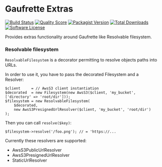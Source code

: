 # Gaufrette Extras 

[![Build Status](https://img.shields.io/travis/Gaufrette/extras/master.svg?style=flat-square)](http://travis-ci.org/Gaufrette/extras)
[![Quality Score](https://img.shields.io/scrutinizer/g/Gaufrette/extras.svg?style=flat-square)](https://scrutinizer-ci.com/g/Gaufrette/extras)
[![Packagist Version](https://img.shields.io/packagist/v/Gaufrette/extras.svg?style=flat-square)](https://packagist.org/packages/Gaufrette/extras)
[![Total Downloads](https://img.shields.io/packagist/dt/Gaufrette/extras.svg?style=flat-square)](https://packagist.org/packages/Gaufrette/extras)
[![Software License](https://img.shields.io/badge/license-MIT-brightgreen.svg?style=flat-square)](LICENSE)


Provides extras functionality around Gaufrette like Resolvable filesystem.

### Resolvable filesystem

`ResolvableFilesystem` is a decorator permitting to resolve objects paths into URLs.

In order to use it, you have to pass the decorated Filesystem and a Resolver:

    $client     = // AwsS3 client instantiation
    $decorated  = new Filesystem(new AwsS3($client, 'my_bucket', ['directory' => 'root/dir']));
    $filesystem = new ResolvableFilesystem(
        $decorated,
        new AwsS3PresignedUrlResolver($client, 'my_bucket', 'root/dir')
    );

Then you can call `resolve($key)`:

    $filesystem->resolve('/foo.png'); // = 'https://...

Currently these resolvers are supported:

* AwsS3PublicUrlResolver
* AwsS3PresignedUrlResolver
* StaticUrlResolver
